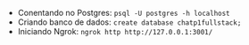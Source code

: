  - Conentando no Postgres: ```psql -U postgres -h localhost```
 - Criando banco de dados: ```create database chatp1fullstack;```
 - Iniciando Ngrok: ```ngrok http http://127.0.0.1:3001/```